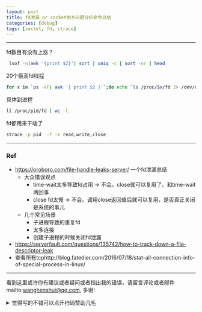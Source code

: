 ```yaml
---
layout: post
title: fd泄漏 or socket相关问题分析命令总结
categories: [debug]
tags: [socket, fd, strace]
---
```



---

fd数目有没有上涨？

```bash
 lsof -n|awk '{print $2}'| sort | uniq -c | sort -nr | head
```



20个最高fd线程

```bash
for x in `ps -eF| awk '{ print $2 }'`;do echo `ls /proc/$x/fd 2> /dev/null | wc -l` $x `cat /proc/$x/cmdline 2> /dev/null`;done | sort -n -r | head -n 20
```





具体到进程

```bash
ll /proc/pid/fd | wc -l
```



fd都用来干啥了

```bash
strace -p pid  -f -e read,write,close
```





---

### Ref

- https://oroboro.com/file-handle-leaks-server/ 一个fd泄漏总结
  - 大众错误观点
    - time-wait太多导致fd占用 -> 不会。close就可以复用了。和time-wait两回事
    - close fd太慢 -> 不会。调用close返回值后就可以复用，是否真正关闭是系统的事儿
  - 几个常见场景
    - 子进程导致的重复fd
    - 太多连接
    - 创建子进程的时候关闭fd泄漏
- https://serverfault.com/questions/135742/how-to-track-down-a-file-descriptor-leak
- 查看所有tcphttp://blog.fatedier.com/2016/07/18/stat-all-connection-info-of-special-process-in-linux/

---

看到这里或许你有建议或者疑问或者指出我的错误，请留言评论或者邮件mailto:wanghenshui@qq.com, 多谢! 
<details>
<summary>觉得写的不错可以点开扫码赞助几毛</summary>
<img src="https://wanghenshui.github.io/assets/wepay.png" alt="微信转账">
</details>